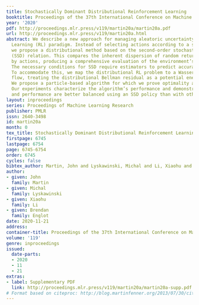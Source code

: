 ```yaml
---
title: Stochastically Dominant Distributional Reinforcement Learning
booktitle: Proceedings of the 37th International Conference on Machine Learning
year: '2020'
pdf: http://proceedings.mlr.press/v119/martin20a/martin20a.pdf
url: http://proceedings.mlr.press/v119/martin20a.html
abstract: We describe a new approach for managing aleatoric uncertainty in the Reinforcement
  Learning (RL) paradigm. Instead of selecting actions according to a single statistic,
  we propose a distributional method based on the second-order stochastic dominance
  (SSD) relation. This compares the inherent dispersion of random returns induced
  by actions, producing a comprehensive evaluation of the environment’s uncertainty.
  The necessary conditions for SSD require estimators to predict accurate second moments.
  To accommodate this, we map the distributional RL problem to a Wasserstein gradient
  flow, treating the distributional Bellman residual as a potential energy functional.
  We propose a particle-based algorithm for which we prove optimality and convergence.
  Our experiments characterize the algorithm’s performance and demonstrate how uncertainty
  and performance are better balanced using an SSD policy than with other risk measures.
layout: inproceedings
series: Proceedings of Machine Learning Research
publisher: PMLR
issn: 2640-3498
id: martin20a
month: 0
tex_title: Stochastically Dominant Distributional Reinforcement Learning
firstpage: 6745
lastpage: 6754
page: 6745-6754
order: 6745
cycles: false
bibtex_author: Martin, John and Lyskawinski, Michal and Li, Xiaohu and Englot, Brendan
author:
- given: John
  family: Martin
- given: Michal
  family: Lyskawinski
- given: Xiaohu
  family: Li
- given: Brendan
  family: Englot
date: 2020-11-21
address: 
container-title: Proceedings of the 37th International Conference on Machine Learning
volume: '119'
genre: inproceedings
issued:
  date-parts:
  - 2020
  - 11
  - 21
extras:
- label: Supplementary PDF
  link: http://proceedings.mlr.press/v119/martin20a/martin20a-supp.pdf
# Format based on citeproc: http://blog.martinfenner.org/2013/07/30/citeproc-yaml-for-bibliographies/
---
```

